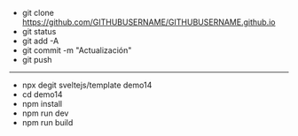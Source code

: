 - git clone https://github.com/GITHUBUSERNAME/GITHUBUSERNAME.github.io
- git status
- git add -A
- git commit -m "Actualización"
- git push
---------------------------------------------
- npx degit sveltejs/template demo14
- cd demo14
- npm install
- npm run dev
- npm run build

